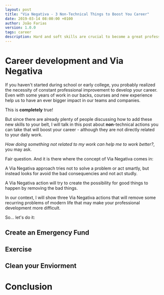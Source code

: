 ```yaml
---
layout: post
title: "Via Negativa - 3 Non-Technical Things to Boost You Career"
date: 2019-03-14 08:00:00 +0100
author: João Farias
version: 1.0.0
tags: career
description: Hard and soft skills are crucial to become a great professional, but there are some things they don't teach in school that can help you to boost your career
---
```


# Career development and Via Negativa

If you haven't started during school or early college, you probably realized the necessity of constant professional improvement to develop your career. Even with some years of work in our backs, courses and new experience help us to have an ever bigger impact in our teams and companies.

This is **completely** true!  


But since there are already plenty of people discussing how to add these new skills to your belt, I will talk in this post about **non**-technical actions you can take that will boost your career - although they are not directly related to your daily work.

_How doing something not related to my work can help me to work better?_, you may ask.

Fair question. And it is there where the concept of Via Negativa comes in:

A Via Negativa approach tries not to solve a problem or act smartly, but instead looks for avoid the bad consequencies and not act studly.

A Via Negativa action will try to create the possibility for good things to happen by removing the bad things.

In our context, I will show three Via Negativa actions that will remove some recurring problems of modern life that may make your professional development more difficult.

So... let's do it:

## Create an Emergency Fund
## Exercise
## Clean your Enviorment

# Conclusion